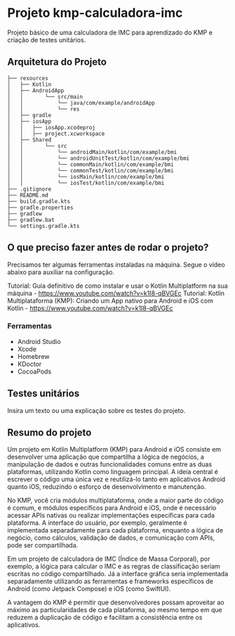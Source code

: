 # Projeto kmp-calculadora-imc

Projeto básico de uma calculadora de IMC para aprendizado do KMP e criação de testes unitários.

## Arquitetura do Projeto
```
├── resources
│   ├── Kotlin
│   ├── AndroidApp
│   │       └── src/main
│   │           └── java/com/example/androidApp
│   │           └── res
│   ├── gradle
│   ├── iosApp
│   │   ├── iosApp.xcodeproj
│   │   ├── project.xcworkspace
│   ├── Shared
│   │       └── src
│   │           └── androidMain/kotlin/com/example/bmi
│   │           └── androidUnitTest/kotlin/com/example/bmi
│   │           └── commonMain/kotlin/com/example/bmi
│   │           └── commonTest/kotlin/com/example/bmi
│   │           └── iosMain/kotlin/com/example/bmi
│   │           └── iosTest/kotlin/com/example/bmi
├── .gitignore
├── README.md
├── build.gradle.kts
├── gradle.properties
├── gradlew
├── gradlew.bat
└── settings.gradle.kts
```

## O que preciso fazer antes de rodar o projeto?

Precisamos ter algumas ferramentas instaladas na máquina. Segue o vídeo abaixo para auxiliar na configuração.

Tutorial: Guia definitivo de como instalar e usar o Kotlin Multiplatform na sua máquina - https://www.youtube.com/watch?v=k1I8-qBVGEc 
Tutorial: Kotlin Multiplataforma (KMP): Criando um App nativo para Android e iOS com Kotlin - https://www.youtube.com/watch?v=k1I8-qBVGEc

### Ferramentas

- Android Studio
- Xcode
- Homebrew
- KDoctor
- CocoaPods

## Testes unitários

Insira um texto ou uma explicação sobre os testes do projeto.

## Resumo do projeto

Um projeto em Kotlin Multiplatform (KMP) para Android e iOS consiste em desenvolver uma aplicação que compartilha a lógica de negócios, a manipulação de dados e outras funcionalidades comuns entre as duas plataformas, utilizando Kotlin como linguagem principal. A ideia central é escrever o código uma única vez e reutilizá-lo tanto em aplicativos Android quanto iOS, reduzindo o esforço de desenvolvimento e manutenção.

No KMP, você cria módulos multiplataforma, onde a maior parte do código é comum, e módulos específicos para Android e iOS, onde é necessário acessar APIs nativas ou realizar implementações específicas para cada plataforma. A interface do usuário, por exemplo, geralmente é implementada separadamente para cada plataforma, enquanto a lógica de negócio, como cálculos, validação de dados, e comunicação com APIs, pode ser compartilhada.

Em um projeto de calculadora de IMC (Índice de Massa Corporal), por exemplo, a lógica para calcular o IMC e as regras de classificação seriam escritas no código compartilhado. Já a interface gráfica seria implementada separadamente utilizando as ferramentas e frameworks específicos de Android (como Jetpack Compose) e iOS (como SwiftUI).

A vantagem do KMP é permitir que desenvolvedores possam aproveitar ao máximo as particularidades de cada plataforma, ao mesmo tempo em que reduzem a duplicação de código e facilitam a consistência entre os aplicativos.
  
